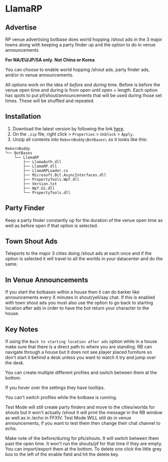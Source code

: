 # LlamaRP

## Advertise
RP venue advertising botbase does world hopping /shout ads in the 3 major towns along with keeping a party finder up and the option to do in venue announcements 

**For NA/EU/JP/SA only. Not China or Korea**

You can choose to enable world hopping /shout ads, party finder ads, and/or in venue announcements.

All options work on the idea of *before* and *during* time. Before is before the venue open time and during is from open until open + length.
Each option has spots to put pf/shout/announcements that will be used during those set times. These will be shuffled and repeated.

## Installation

1. Download the latest version by following the link [here](https://llamarp.llamaserver.com/LlamaRP.zip).
2. On the `.zip` file, right click > `Properties` > `Unblock` > `Apply`.
3. Unzip all contents into `RebornBuddy\BotBases\` so it looks like this:

```
RebornBuddy
└── BotBases
    └── LlamaRP
        ├── LlamaAuth.dll
        ├── LlamaRP.dll
        ├── LlamaRPLoader.cs
        ├── Microsoft.Bcl.AsyncInterfaces.dll
        ├── PropertyTools.Wpf.dll
        ├── Version.txt
        ├── Wpf.Ui.dll
        └── PropertyTools.dll
```

## Party Finder
Keep a party finder constantly up for the duration of the venue open time as well as before open if that option is selected.

## Town Shout Ads 
Teleports to the major 3 cities doing /shout ads at each once and if the option is selected it will travel to all the worlds in your datacenter and do the same.

## In Venue Announcements
If you start the botbases within a house then it can do barker like announcements every X minutes in shout/yell/say chat. If this is enabled with town shout ads you must also use the option to go back to starting location after ads in order to have the bot return your character to the house.


## Key Notes

If using the `Back to starting location after ads` option while in a house make sure that there is a direct path to where you are standing. RB can navigate through a house but it does not see player placed furniture so don't start it behind a desk unless you want to watch it try and jump over the desk.

You can create multiple different profiles and switch between them at the bottom. 

If you hover over the settings they have tooltips.

You can't switch profiles while the botbase is running.

Test Mode will still create party finders and move to the cities/worlds for shouts but it won't actually /shout it will print the message in the RB window as well as in /echo in FFXIV. Test Mode WILL still do in venue announcements, if you want to test them then change their chat channel to echo.

Make note of the before/during for pfs/shouts. It will switch between them past the open time. It won't run the shouts/pf for that time if they are empty. You can import/export them at the bottom. To delete one click the little grey box to the left of the enable field and hit the delete key.

